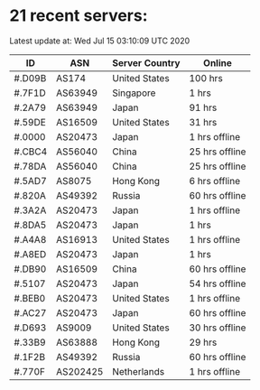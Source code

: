# 21 recent servers:

Latest update at: Wed Jul 15 03:10:09 UTC 2020

| ID | ASN | Server Country | Online |
| -- | --- | -------------- | ------ |
| #.D09B | AS174 | United States | 100 hrs |
| #.7F1D | AS63949 | Singapore | 1 hrs |
| #.2A79 | AS63949 | Japan | 91 hrs |
| #.59DE | AS16509 | United States | 31 hrs |
| #.0000 | AS20473 | Japan | 1 hrs offline |
| #.CBC4 | AS56040 | China | 25 hrs offline |
| #.78DA | AS56040 | China | 25 hrs offline |
| #.5AD7 | AS8075 | Hong Kong | 6 hrs offline |
| #.820A | AS49392 | Russia | 60 hrs offline |
| #.3A2A | AS20473 | Japan | 1 hrs offline |
| #.8DA5 | AS20473 | Japan | 1 hrs |
| #.A4A8 | AS16913 | United States | 1 hrs offline |
| #.A8ED | AS20473 | Japan | 1 hrs |
| #.DB90 | AS16509 | China | 60 hrs offline |
| #.5107 | AS20473 | Japan | 54 hrs offline |
| #.BEB0 | AS20473 | United States | 1 hrs offline |
| #.AC27 | AS20473 | Japan | 60 hrs offline |
| #.D693 | AS9009 | United States | 30 hrs offline |
| #.33B9 | AS63888 | Hong Kong | 29 hrs |
| #.1F2B | AS49392 | Russia | 60 hrs offline |
| #.770F | AS202425 | Netherlands | 1 hrs offline |

